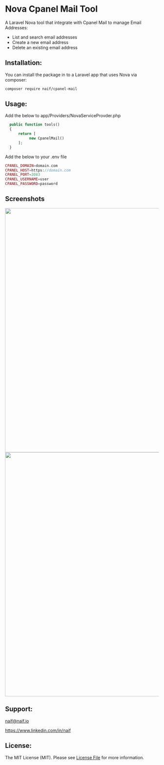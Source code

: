 # Nova Cpanel Mail Tool

A Laravel Nova tool that integrate with Cpanel Mail to manage Email Addresses:

- List and search email addresses
- Create a new email address
- Delete an existing email address

## Installation:

You can install the package in to a Laravel app that uses Nova via composer:

```bash
composer require naif/cpanel-mail
```

## Usage:
Add the below to app/Providers/NovaServiceProvder.php

```php
  public function tools()
  {
      return [
           new CpanelMail()
      ];
  } 
```

Add the below to your .env file

```php
CPANEL_DOMAIN=domain.com
CPANEL_HOST=https://domain.com
CPANEL_PORT=2083
CPANEL_USERNAME=user
CPANEL_PASSWORD=password
```
## Screenshots

<img src="https://raw.githubusercontent.com/naifalshaye/nova-cpanel-mail/master/screenshots/add.png" width="800">

<img src="https://raw.githubusercontent.com/naifalshaye/nova-cpanel-mail/master/screenshots/list.png" width="800">

## Support:
naif@naif.io

https://www.linkedin.com/in/naif

## License:
The MIT License (MIT). Please see [License File](LICENSE.md) for more information.
